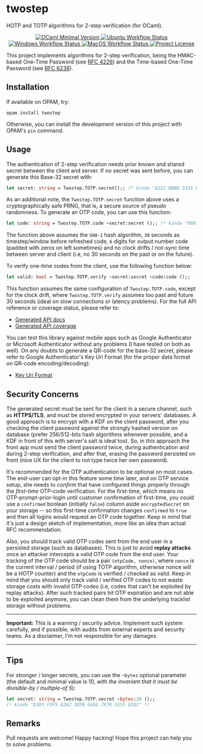 # twostep

HOTP and TOTP algorithms for 2-step verification (for OCaml).

<p align="center">
<a target="_blank" href="https://github.com/marcoonroad/twostep/blob/stable/twostep.opam">
<img alt="OCaml Minimal Version" src="https://img.shields.io/static/v1?label=OCaml&message=%2Bv4.08.0&color=orange&style=flat-square&logo=ocaml" />
</a>
<a target="_blank" href="https://github.com/marcoonroad/twostep/actions?query=workflow%3A%22Ubuntu+CI+Workflow%22+branch%3Astable">
<img alt="Ubuntu Workflow Status" src="https://img.shields.io/github/workflow/status/marcoonroad/twostep/Ubuntu%20CI%20Workflow/stable?label=Ubuntu&logo=github&style=flat-square" />
</a>
<a target="_blank" href="https://github.com/marcoonroad/twostep/actions?query=workflow%3A%22Windows+CI+Workflow%22+branch%3Astable">
<img alt="Windows Workflow Status" src="https://img.shields.io/github/workflow/status/marcoonroad/twostep/Windows%20CI%20Workflow/stable?label=Windows&logo=github&style=flat-square" />
</a>
<a target="_blank" href="https://github.com/marcoonroad/twostep/actions?query=workflow%3A%22MacOS+CI+Workflow%22+branch%3Astable">
<img alt="MacOS Workflow Status" src="https://img.shields.io/github/workflow/status/marcoonroad/twostep/MacOS%20CI%20Workflow/stable?label=MacOS&logo=github&style=flat-square" />
</a>
<a target="_blank" href="https://github.com/marcoonroad/twostep/blob/stable/LICENSE">
<img alt="Project License" src="https://img.shields.io/github/license/marcoonroad/twostep?label=License&logo=github&style=flat-square" />
</a>
</p>

This project implements algorithms for 2-step verification,
being the HMAC-based One-Time Password
(see [RFC 4226](https://tools.ietf.org/html/rfc4226)) and the
Time-based One-Time Password
(see [RFC 6238](https://tools.ietf.org/html/rfc6238)).

## Installation

If available on OPAM, try:

```shell
opam install twostep
```

Otherwise, you can install the development version of this
project with OPAM's `pin` command.

## Usage

The authentication of 2-step verification needs prior known
and shared secret between the client and server. If no
secret was sent before, you can generate this Base-32 secret
with:

```ocaml
let secret: string = Twostep.TOTP.secret();; (* kinda "A222 BBBB 3333 D5D5" *)
```

As an additional note, the `Twostep.TOTP.secret` function above uses
a cryptographically safe PRNG, that is, a secure source of pseudo
randomness. To generate an OTP code, you can use this function:

```ocaml
let code: string = Twostep.TOTP.code ~secret:secret ();; (* kinda "098123" *)
```

The function above assumes the `SHA-1` hash algorithm, `30` seconds
as timestep/window before refreshed code, `6` digits for output
number code (padded with zeros on left sometimes) and no clock
drifts / not-sync time between server and client (i.e, no
30 seconds on the past or on the future).

To verify one-time codes from the client, use the following
function below:

```ocaml
let valid: bool = Twostep.TOTP.verify ~secret:secret ~code:code ();;
```

This function assumes the same configuration of `Twostep.TOTP.code`,
except for the clock drift, where `Twostep.TOTP.verify` assumes too
past and future 30 seconds (ideal on slow connections or latency
problems). For the full API reference or coverage status, please refer to:
- [Generated API docs](https://www.marcoonroad.dev/twostep/apiref/twostep/Twostep/index.html)
- [Generated API coverage](https://www.marcoonroad.dev/twostep/apicov/index.html)

You can test this library against mobile apps such as Google
Authenticator or Microsoft Authenticator without any problems
(I have tested on both as well). On any doubts to generate
a QR-code for the base-32 secret, please refer to Google
Authenticator's Key Uri Format (for the proper data format
on QR-code encoding/decoding):
- [Key Uri Format](https://github.com/google/google-authenticator/wiki/Key-Uri-Format)

## Security Concerns

The generated secret must be sent for the
client in a secure channel, such as **HTTPS/TLS**, and must
be stored encrypted in your servers' databases. A good
approach is to encrypt with a KDF on the client password,
after you checking the client password against the strongly
hashed version on database (prefer 256/512-bits hash algorithms
whenever possible, and a KDF in front of this with server's
salt is ideal too). So, in this approach the front app must
send the client password twice, during authentication and
during 2-step verification, and after that, erasing the
password persisted on front (nice UX for the client to not
type twice her own password).

It's recommended for the OTP authentication to be optional on
most cases. The end-user can opt-in this feature some time later,
and on OTP service setup, she needs to _confirm_ that have
configured things properly through the _first-time_ OTP-code
verification. For the first-time, which means no OTP-prompt-prior-login
until customer confirmation of first-time, you could use
a `confirmed` boolean (initially `false`) column aside
`encryptedSecret` on your storage -- so this first-time confirmation
changes `confirmed` to `true` and then all logins would request an
OTP code together. Keep in mind that it's just a design sketch of
implementation, more like an idea than actual RFC recommendation.

Also, you should track valid OTP codes sent from the end user in
a persisted storage (such as databases). This is just to avoid
**replay attacks** once an attacker intercepts a valid OTP code from
the end user. Your tracking of the OTP code should be a pair
`(otpCode, nonce)`, where `nonce` is the current interval / period
(if using TOTP algorithm, otherwise nonce will be a HOTP counter)
and the `otpCode` is verified / checked as valid. Keep in mind that
you should only track valid / verified OTP codes to not waste storage
costs with invalid OTP codes (i.e, codes that can't be exploited by
replay attacks). After such tracked pairs hit OTP expiration and are
not able to be exploited anymore, you can clean them from the
underlying tracklist storage without problems.

---

**Important:** This is a warning / security advice. Implement
such system carefully, and if possible, with audits from external
experts and security teams. As a disclaimer, I'm not responsible
for any damages.

---

## Tips

For stronger / longer secrets, you can use the `~bytes` optional parameter
(the default and minimal value is 10,
_with the invariant that it must be divisible-by / multiple-of 5_):

```ocaml
let secret: string = Twostep.TOTP.secret ~bytes:20 ();;
(* kinda "D3D3 F5F5 A2A2 3B3B GGGG 7K7K 5555 Q2Q2" *)
```

## Remarks

Pull requests are welcome! Happy hacking! Hope this project can
help you to solve problems.
